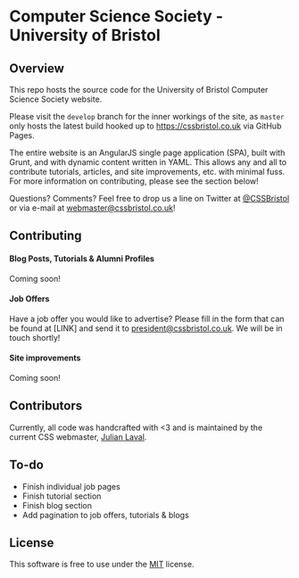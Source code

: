 # Computer Science Society - University of Bristol

## Overview

This repo hosts the source code for the University of Bristol Computer Science Society website.

Please visit the `develop` branch for the inner workings of the site, as `master` only hosts the latest build hooked up to https://cssbristol.co.uk via GitHub Pages.

The entire website is an AngularJS single page application (SPA), built with Grunt, and with dynamic content written in YAML. This allows any and all to contribute tutorials, articles, and site improvements, etc. with minimal fuss. For more information on contributing, please see the section below!

Questions? Comments? Feel free to drop us a line on Twitter at [@CSSBristol](https://twitter.com/cssbristol) or via e-mail at webmaster@cssbristol.co.uk!

## Contributing

#### Blog Posts, Tutorials & Alumni Profiles

Coming soon!

#### Job Offers

Have a job offer you would like to advertise? Please fill in the form that can be found at [LINK] and send it to president@cssbristol.co.uk. We will be in touch shortly!

#### Site improvements

Coming soon!

## Contributors

Currently, all code was handcrafted with <3 and is maintained by the current CSS webmaster, [Julian Laval](https://github.com/JulianLaval).

## To-do

- Finish individual job pages
- Finish tutorial section
- Finish blog section
- Add pagination to job offers, tutorials & blogs

## License

This software is free to use under the [MIT](https://raw.githubusercontent.com/cssbristol/cssbristol.github.io/master/LICENSE.md) license.